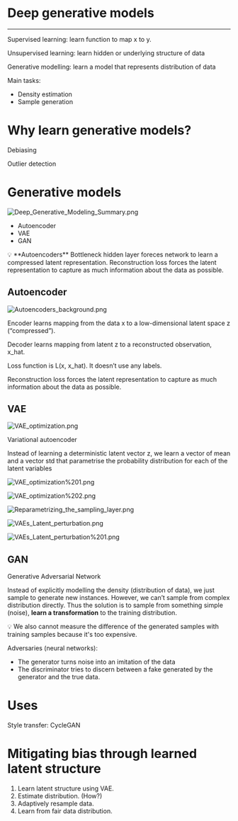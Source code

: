 # Deep generative models

---

Supervised learning: learn function to map x to y.

Unsupervised learning: learn hidden or underlying structure of data

Generative modelling: learn a model that represents distribution of data

Main tasks:

- Density estimation
- Sample generation

# Why learn generative models?

Debiasing

Outlier detection

# Generative models

![Deep_Generative_Modeling_Summary.png](Deep_Generative_Modeling_Summary.png)

- Autoencoder
- VAE
- GAN

<aside>
💡 **Autoencoders**
Bottleneck hidden layer foreces network to learn a compressed latent representation. Reconstruction loss forces the latent representation to capture as much information about the data as possible.

</aside>

## Autoencoder

![Autoencoders_background.png](Autoencoders_background.png)

Encoder learns mapping from the data x to a low-dimensional latent space z (“compressed”).

Decoder learns mapping from latent z to a reconstructed observation, x_hat.

Loss function is L(x, x_hat). It doesn’t use any labels.

Reconstruction loss forces the latent representation to capture as much information about the data as possible.

## VAE

![VAE_optimization.png](VAE_optimization.png)

Variational autoencoder

Instead of learning a deterministic latent vector z, we learn a vector of mean and a vector std that parametrise the probability distribution for each of the latent variables

![VAE_optimization%201.png](VAE_optimization%201.png)

![VAE_optimization%202.png](VAE_optimization%202.png)

![Reparametrizing_the_sampling_layer.png](Reparametrizing_the_sampling_layer.png)

![VAEs_Latent_perturbation.png](VAEs_Latent_perturbation.png)

![VAEs_Latent_perturbation%201.png](VAEs_Latent_perturbation%201.png)

## GAN

Generative Adversarial Network

Instead of explicitly modelling the density (distribution of data), we just sample to generate new instances. However, we can’t sample from complex distribution directly. Thus the solution is to sample from something simple (noise), **learn a transformation** to the training distribution.

<aside>
💡 We also cannot measure the difference of the generated samples with training samples because it's too expensive.

</aside>

Adversaries (neural networks): 

- The generator turns noise into an imitation of the data
- The discriminator tries to discern between a fake generated by the generator and the true data.

# Uses

Style transfer: CycleGAN

# Mitigating bias through learned latent structure

1. Learn latent structure using VAE.
2. Estimate distribution. (How?)
3. Adaptively resample data.
4. Learn from fair data distribution.